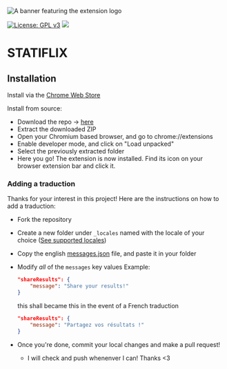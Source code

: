 <img src="https://raw.githubusercontent.com/ghrlt/statiflix/master/medias/banner.png" alt="A banner featuring the extension logo">

[![License: GPL v3](https://img.shields.io/badge/License-GPL%20v3-blue.svg)](http://www.gnu.org/licenses/gpl-3.0)
![](https://komarev.com/ghpvc/?username=ghrlt-statiflix&color=brightgreen&label=Repository%20views)  

# STATIFLIX




## Installation

Install via the [Chrome Web Store](https://chrome.google.com/webstore/detail/statiflix)

Install from source:
- Download the repo -> [here](https://github.com/ghrlt/statiflix-chrome/archive/refs/heads/master.zip)
- Extract the downloaded ZIP
- Open your Chromium based browser, and go to chrome://extensions
- Enable developer mode, and click on "Load unpacked"
- Select the previously extracted folder
- Here you go! The extension is now installed. Find its icon on your browser extension bar and click it.


### Adding a traduction

Thanks for your interest in this project! Here are the instructions on how to add a traduction:

- Fork the repository
- Create a new folder under `_locales` named with the locale of your choice ([See supported locales](https://developer.chrome.com/docs/extensions/reference/i18n/#supported-locales))
- Copy the english [messages.json](https://github.com/ghrlt/statiflix/blob/master/_locales/en/messages.json) file, and paste it in your folder
- Modify *all* of the `messages` key values
    Example:
    ```json
    "shareResults": {
        "message": "Share your results!"
    }
    ```
    this shall became this in the event of a French traduction
    
    ```json
    "shareResults": {
        "message": "Partagez vos résultats !"
    }
    ```
- Once you're done, commit your local changes and make a pull request!
    - I will check and push whenenver I can! Thanks <3